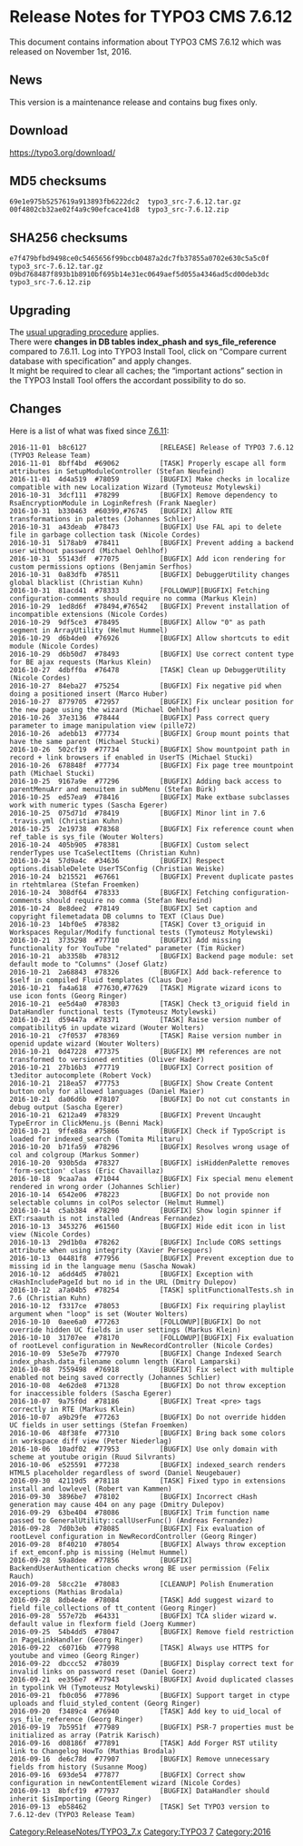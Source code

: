 Release Notes for TYPO3 CMS 7.6.12
==================================

This document contains information about TYPO3 CMS 7.6.12 which was
released on November 1st, 2016.

News
----

This version is a maintenance release and contains bug fixes only.

Download
--------

<https://typo3.org/download/>

MD5 checksums
-------------

    69e1e975b5257619a913893fb6222dc2  typo3_src-7.6.12.tar.gz
    00f4802cb32ae02f4a9c90efcace41d8  typo3_src-7.6.12.zip

SHA256 checksums
----------------

    e7f479bfbd9498ce0c5465656f99bccb0487a2dc7fb37855a0702e630c5a5c0f  typo3_src-7.6.12.tar.gz
    09bd768487f893b1b8910bf695b14e31ec0649aef5d055a4346ad5cd00deb3dc  typo3_src-7.6.12.zip

Upgrading
---------

The [usual upgrading
procedure](https://docs.typo3.org/typo3cms/InstallationGuide/) applies.\
There were **changes in DB tables index\_phash and
sys\_file\_reference** compared to 7.6.11. Log into TYPO3 Install Tool,
click on “Compare current database with specification” and apply
changes.\
It might be required to clear all caches; the “important actions”
section in the TYPO3 Install Tool offers the accordant possibility to do
so.

Changes
-------

Here is a list of what was fixed since
[7.6.11](TYPO3_CMS_7.6.11 "wikilink"):

    2016-11-01  b8c6127                  [RELEASE] Release of TYPO3 7.6.12 (TYPO3 Release Team)
    2016-11-01  8bff4bd  #69062          [TASK] Properly escape all form attributes in SetupModuleController (Stefan Neufeind)
    2016-11-01  4d4a519  #78059          [BUGFIX] Make checks in localize compatible with new Localization Wizard (Tymoteusz Motylewski)
    2016-10-31  3dcf111  #78299          [BUGFIX] Remove dependency to RsaEncryptionModule in LoginRefresh (Frank Naegler)
    2016-10-31  b330463  #60399,#76745   [BUGFIX] Allow RTE transformations in palettes (Johannes Schlier)
    2016-10-31  a43deab  #78473          [BUGFIX] Use FAL api to delete file in garbage collection task (Nicole Cordes)
    2016-10-31  5178ab9  #78411          [BUGFIX] Prevent adding a backend user without password (Michael Oehlhof)
    2016-10-31  55143df  #77075          [BUGFIX] Add icon rendering for custom permissions options (Benjamin Serfhos)
    2016-10-31  0a83dfb  #78511          [BUGFIX] DebuggerUtility changes global blacklist (Christian Kuhn)
    2016-10-31  81acd41  #78333          [FOLLOWUP][BUGFIX] Fetching configuration-comments should require no comma (Markus Klein)
    2016-10-29  1ed8d6f  #78494,#76542   [BUGFIX] Prevent installation of incompatible extensions (Nicole Cordes)
    2016-10-29  9df5ce3  #78495          [BUGFIX] Allow "0" as path segment in ArrayUtility (Helmut Hummel)
    2016-10-29  d6b4de0  #76926          [BUGFIX] Allow shortcuts to edit module (Nicole Cordes)
    2016-10-29  d6b50d7  #78493          [BUGFIX] Use correct content type for BE ajax requests (Markus Klein)
    2016-10-27  4dbff0a  #76478          [TASK] Clean up DebuggerUtility (Nicole Cordes)
    2016-10-27  84eba27  #75254          [BUGFIX] Fix negative pid when doing a positioned insert (Marco Huber)
    2016-10-27  8779705  #72957          [BUGFIX] Fix unclear position for the new page using the wizard (Michael Oehlhof)
    2016-10-26  37e3136  #78444          [BUGFIX] Pass correct query parameter to image manipulation view (pille72)
    2016-10-26  adebb13  #77734          [BUGFIX] Group mount points that have the same parent (Michael Stucki)
    2016-10-26  502cf19  #77734          [BUGFIX] Show mountpoint path in record + link browsers if enabled in UserTS (Michael Stucki)
    2016-10-26  678848f  #77734          [BUGFIX] Fix page tree mountpoint path (Michael Stucki)
    2016-10-25  9167a9e  #77296          [BUGFIX] Adding back access to parentMenuArr and menuitem in subMenu (Stefan Bürk)
    2016-10-25  ed57ea9  #78416          [BUGFIX] Make extbase subclasses work with numeric types (Sascha Egerer)
    2016-10-25  075d71d  #78419          [BUGFIX] Minor lint in 7.6 .travis.yml (Christian Kuhn)
    2016-10-25  2e19738  #78368          [BUGFIX] Fix reference count when ref_table is sys_file (Wouter Wolters)
    2016-10-24  405b905  #78381          [BUGFIX] Custom select renderTypes use TcaSelectItems (Christian Kuhn)
    2016-10-24  57d9a4c  #34636          [BUGFIX] Respect options.disableDelete UserTSConfig (Christian Weiske)
    2016-10-24  b215521  #67661          [BUGFIX] Prevent duplicate pastes in rtehtmlarea (Stefan Froemken)
    2016-10-24  308df64  #78333          [BUGFIX] Fetching configuration-comments should require no comma (Stefan Neufeind)
    2016-10-24  8e8dee2  #78149          [BUGFIX] Set caption and copyright filemetadata DB columns to TEXT (Claus Due)
    2016-10-23  14bf0e5  #78382          [TASK] Cover t3_origuid in Workspaces Regular/Modify functional tests (Tymoteusz Motylewski)
    2016-10-21  3735298  #77710          [BUGFIX] Add missing functionality for YouTube "related" parameter (Tim Rücker)
    2016-10-21  ab3358b  #78312          [BUGFIX] Backend page module: set default mode to "Columns" (Josef Glatz)
    2016-10-21  2a68843  #78326          [BUGFIX] Add back-reference to $self in compiled Fluid templates (Claus Due)
    2016-10-21  fa4a618  #77630,#77629   [TASK] Migrate wizard icons to use icon fonts (Georg Ringer)
    2016-10-21  ee5d4a0  #78303          [TASK] Check t3_origuid field in DataHandler functional tests (Tymoteusz Motylewski)
    2016-10-21  d59447a  #78371          [TASK] Raise version number of compatibility6 in update wizard (Wouter Wolters)
    2016-10-21  c7f0537  #78369          [TASK] Raise version number in openid update wizard (Wouter Wolters)
    2016-10-21  0d47228  #77375          [BUGFIX] MM references are not transformed to versioned entities (Oliver Hader)
    2016-10-21  27b16b3  #77719          [BUGFIX] Correct position of t3editor autocomplete (Robert Vock)
    2016-10-21  218ea57  #77753          [BUGFIX] Show Create Content button only for allowed languages (Daniel Maier)
    2016-10-21  da06d6b  #78107          [BUGFIX] Do not cut constants in debug output (Sascha Egerer)
    2016-10-21  6212a49  #78329          [BUGFIX] Prevent Uncaught TypeError in ClickMenu.js (Benni Mack)
    2016-10-21  9ffe88a  #75866          [BUGFIX] Check if TypoScript is loaded for indexed_search (Tomita Militaru)
    2016-10-20  b71fa59  #78296          [BUGFIX] Resolves wrong usage of col and colgroup (Markus Sommer)
    2016-10-20  930b5da  #78327          [BUGFIX] isHiddenPalette removes 'form-section' class (Eric Chavaillaz)
    2016-10-18  9caa7aa  #71044          [BUGFIX] Fix special menu element rendered in wrong order (Johannes Schlier)
    2016-10-14  6542e06  #78223          [BUGFIX] Do not provide non selectable columns in colPos selector (Helmut Hummel)
    2016-10-14  c5ab384  #78290          [BUGFIX] Show login spinner if EXT:rsaauth is not installed (Andreas Fernandez)
    2016-10-13  3453276  #61560          [BUGFIX] Hide edit icon in list view (Nicole Cordes)
    2016-10-13  29d1b0a  #78262          [BUGFIX] Include CORS settings attribute when using integrity (Xavier Perseguers)
    2016-10-13  04481f8  #77956          [BUGFIX] Prevent exception due to missing id in the language menu (Sascha Nowak)
    2016-10-12  a6dd4d5  #78021          [BUGFIX] Exception with cHashIncludePageId but no id in the URL (Dmitry Dulepov)
    2016-10-12  a7a04b5  #78254          [TASK] splitFunctionalTests.sh in 7.6 (Christian Kuhn)
    2016-10-12  f3317ce  #78053          [BUGFIX] Fix requiring playlist argument when "loop" is set (Wouter Wolters)
    2016-10-10  0aee6a0  #77263          [FOLLOWUP][BUGFIX] Do not override hidden UC fields in user settings (Markus Klein)
    2016-10-10  31707ee  #78170          [FOLLOWUP][BUGFIX] Fix evaluation of rootLevel configuration in NewRecordController (Nicole Cordes)
    2016-10-09  53e5e7b  #77970          [BUGFIX] Change Indexed Search index_phash.data_filename column length (Karol Lamparski)
    2016-10-08  7559498  #76918          [BUGFIX] Fix select with multiple enabled not being saved correctly (Johannes Schlier)
    2016-10-08  4e62de8  #71328          [BUGFIX] Do not throw exception for inaccessible folders (Sascha Egerer)
    2016-10-07  9a75f0d  #78186          [BUGFIX] Treat <pre> tags correctly in RTE (Markus Klein)
    2016-10-07  a9b29fe  #77263          [BUGFIX] Do not override hidden UC fields in user settings (Stefan Froemken)
    2016-10-06  48f38fe  #77310          [BUGFIX] Bring back some colors in workspace diff view (Peter Niederlag)
    2016-10-06  10adf02  #77953          [BUGFIX] Use only domain with scheme at youtube origin (Ruud Silvrants)
    2016-10-06  e525591  #77238          [BUGFIX] indexed_search renders HTML5 placeholder regardless of sword (Daniel Neugebauer)
    2016-09-30  42119d5  #78118          [TASK] Fixed typo in extensions install and lowlevel (Robert van Kammen)
    2016-09-30  3896be7  #78102          [BUGFIX] Incorrect cHash generation may cause 404 on any page (Dmitry Dulepov)
    2016-09-29  63be404  #78086          [BUGFIX] Trim function name passed to GeneralUtility::callUserFunc() (Andreas Fernandez)
    2016-09-28  7d0b3eb  #78085          [BUGFIX] Fix evaluation of rootLevel configuration in NewRecordController (Georg Ringer)
    2016-09-28  8f40210  #78054          [BUGFIX] Always throw exception if ext_emconf.php is missing (Helmut Hummel)
    2016-09-28  59a8dee  #77856          [BUGFIX] BackendUserAuthentication checks wrong BE user permission (Felix Rauch)
    2016-09-28  58cc21e  #78083          [CLEANUP] Polish Enumeration exceptions (Mathias Brodala)
    2016-09-28  8db4e4e  #78084          [TASK] Add suggest wizard to field file_collections of tt_content (Georg Ringer)
    2016-09-28  557e72b  #64331          [BUGFIX] TCA slider wizard w. default value in flexform field (Joerg Kummer)
    2016-09-25  54b4dd5  #78047          [BUGFIX] Remove field restriction in PageLinkHandler (Georg Ringer)
    2016-09-22  c60716b  #77998          [TASK] Always use HTTPS for youtube and vimeo (Georg Ringer)
    2016-09-22  dbccc52  #78039          [BUGFIX] Display correct text for invalid links on password reset (Daniel Goerz)
    2016-09-21  ee356e7  #77943          [BUGFIX] Avoid duplicated classes in typolink VH (Tymoteusz Motylewski)
    2016-09-21  fb0c056  #77896          [BUGFIX] Support target in ctype uploads and fluid_styled_content (Georg Ringer)
    2016-09-20  f3489c4  #76940          [TASK] Add key to uid_local of sys_file_reference (Georg Ringer)
    2016-09-19  7b5951f  #77989          [BUGFIX] PSR-7 properties must be initialized as array (Patrik Karisch)
    2016-09-16  d08186f  #77891          [TASK] Add Forger RST utility link to Changelog HowTo (Mathias Brodala)
    2016-09-16  de6c78d  #77907          [BUGFIX] Remove unnecessary fields from history (Susanne Moog)
    2016-09-16  693de54  #77877          [BUGFIX] Correct show configuration in newContentElement wizard (Nicole Cordes)
    2016-09-13  8bfcf19  #77937          [BUGFIX] DataHandler should inherit $isImporting (Georg Ringer)
    2016-09-13  eb58462                  [TASK] Set TYPO3 version to 7.6.12-dev (TYPO3 Release Team)

<Category:ReleaseNotes/TYPO3_7.x> [Category:TYPO3
7](Category:TYPO3_7 "wikilink") <Category:2016>
